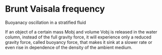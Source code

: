# Brunt Vaisala frequency 
Buoyanacy oscillation  in a stratified fluid


If an object of a certain mass Mobj and volume Vobj is released in the water column, instead of the full gravity force, it will experience only a reduced gravity force, called buoyancy force, that makes it sink at a slower rate or even rise in dependence of the density of the ambient medium.

